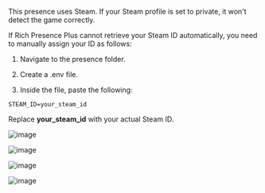 This presence uses Steam.
If your Steam profile is set to private, it won't detect the game correctly.

If Rich Presence Plus cannot retrieve your Steam ID automatically, you need to manually assign your ID as follows:

1. Navigate to the presence folder.

2. Create a .env file.

3. Inside the file, paste the following:

```
STEAM_ID=your_steam_id
```
Replace **your_steam_id** with your actual Steam ID.

![image](https://github.com/user-attachments/assets/c7cb3ba2-4fd3-47d9-ac0f-14383aec8a1d)

![image](https://github.com/user-attachments/assets/43a30e4a-4c49-4efd-a12f-df8235b4bb85)

![image](https://github.com/user-attachments/assets/9f137a3f-143d-43e6-bb93-eaed3d9a17c8)

![image](https://github.com/user-attachments/assets/1f0f6513-4c80-4ad9-adcd-9166f2c0ef79)
